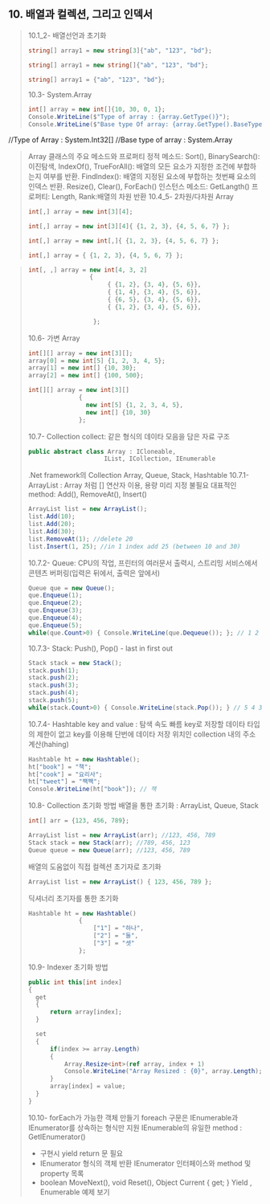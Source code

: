## 10. 배열과 컬렉션, 그리고 인덱서
> 10.1_2- 배열선언과 초기화
>``` csharp
>string[] array1 = new string[3]{"ab", "123", "bd"};
>```
>``` csharp
>string[] array1 = new string[]{"ab", "123", "bd"};
>```
>``` csharp
>string[] array1 = {"ab", "123", "bd"};
>```
> 10.3- System.Array
>``` csharp
>int[] array = new int[]{10, 30, 0, 1};
>Console.WriteLine($"Type of array : {array.GetType()}");
>Console.WriteLine($"Base type Of array: {array.GetType().BaseType}");
>```
//Type of Array : System.Int32[]
//Base type of array : System.Array
> Array 클래스의 주요 메소드와 프로퍼티
>정적 메소드:
>Sort(), BinarySearch<T>(): 이진탐색, IndexOf(), 
>TrueForAll<T>(): 배열의 모든 요소가 지정한 조건에 부합하는지 여부를 반환.
>FindIndex<T>(): 배열의 지정된 요소에 부합하는 첫번째 요소의 인덱스 반환.
>Resize<T>(), Clear(), ForEach<T>()
>인스턴스 메소드: GetLangth()
>프로퍼티: Length, Rank:배열의 차원 반환 
> 10.4_5- 2차원/다차원 Array
>``` csharp
>int[,] array = new int[3][4];
>```
>``` csharp
>int[,] array = new int[3][4]{ {1, 2, 3}, {4, 5, 6, 7} };
>```
>``` csharp
>int[,] array = new int[,]{ {1, 2, 3}, {4, 5, 6, 7} };
>```
>``` csharp
>int[,] array = { {1, 2, 3}, {4, 5, 6, 7} };
>```

>``` csharp
>int[, ,] array = new int[4, 3, 2]
>                  { 
>                       { {1, 2}, {3, 4}, {5, 6}},    
>                       { {1, 4}, {3, 4}, {5, 6}},   
>                       { {6, 5}, {3, 4}, {5, 6}},   
>                       { {1, 2}, {3, 4}, {5, 6}},   
>
>                   };
>```
> 10.6- 가변 Array
>``` csharp
>int[][] array = new int[3][];
> array[0] = new int[5] {1, 2, 3, 4, 5};
> array[1] = new int[] {10, 30};
> array[2] = new int[] {100, 500};
>```
>``` csharp
>int[][] array = new int[3][]
>               { 
>                 new int[5] {1, 2, 3, 4, 5},
>                 new int[] {10, 30} 
>               };
>```
> 10.7- Collection
>collect: 같은 형식의 데이타 모음을 담은 자료 구조
>``` csharp
>public abstract class Array : ICloneable,
>                      IList, ICollection, IEnumerable
>```
> .Net framework의 Collection
> Array, Queue, Stack, Hashtable
> 10.7.1- ArrayList : Array 처럼 [] 연산자 이용, 용량 미리 지정 불필요
> 대표적인 method: Add(), RemoveAt(), Insert()
>``` csharp
> ArrayList list = new ArrayList();
> list.Add(10);
> list.Add(20);
> list.Add(30);
> list.RemoveAt(1); //delete 20 
> list.Insert(1, 25); //in 1 index add 25 (between 10 and 30)
>```
> 10.7.2- Queue: CPU의 작업, 프린터의 여러문서 출력시, 스트리밍 서비스에서 콘텐츠 버퍼링(입력은 뒤에서, 출력은 앞에서)
>``` csharp
> Queue que = new Queue();
> que.Enqueue(1);
> que.Enqueue(2);
> que.Enqueue(3);
> que.Enqueue(4);
> que.Enqueue(5);
> while(que.Count>0) { Console.WriteLine(que.Dequeue()); }; // 1 2 3 4 5
>```
> 10.7.3- Stack: Push(), Pop() - last in first out
>``` csharp
> Stack stack = new Stack();
> stack.push(1);
> stack.push(2);
> stack.push(3);
> stack.push(4);
> stack.push(5);
> while(stack.Count>0) { Console.WriteLine(stack.Pop()); } // 5 4 3 2 1
>```
> 10.7.4- Hashtable
> key and value : 탐색 속도 빠름
> key로 저장할 데이타 타입의 제한이 없고 key를 이용해 단번에 데이타 저장 위치인 collection 내의 주소 계산(hahing)
>``` csharp
> Hashtable ht = new Hashtable();
> ht["book"] = "책";
> ht["cook"] = "요리사";
> ht["tweet"] = "짹짹";
> Console.WriteLine(ht["book"]); // 책
>```
> 10.8- Collection 초기화 방법
> 배열을 통한 초기화 : ArrayList, Queue, Stack
>``` csharp
> int[] arr = {123, 456, 789};
>
> ArrayList list = new ArrayList(arr); //123, 456, 789
> Stack stack = new Stack(arr); //789, 456, 123
> Queue queue = new Queue(arr); //123, 456, 789
>```
> 배열의 도움없이 직접 컬렉션 초기자로 초기화 
>``` csharp
> ArrayList list = new ArrayList() { 123, 456, 789 };
>```
> 딕셔너리 초기자를 통한 초기화
>``` csharp
> Hashtable ht = new Hashtable()
>               {
>                   ["1"] = "하나",
>                   ["2"] = "둘",
>                   ["3"] = "셋"
>               };
>```
> 10.9- Indexer 초기화 방법
>``` csharp
> public int this[int index]
>{
>   get
>   {
>       return array[index];
>   }    
>
>   set
>   {
>       if(index >= array.Length)
>       {
>           Array.Resize<int>(ref array, index + 1)
>           Console.WriteLine("Array Resized : {0}", array.Length);
>       }
>       array[index] = value;
>   }    
>}
>```
> 10.10- forEach가 가능한 객체 만들기
> foreach 구문은 IEnumerable과 IEnumerator를 상속하는 형식만 지원
> IEnumerable의 유일한 method : GetIEnumerator()
>   - 구현시 yield return 문 필요
>   - IEnumerator 형식의 객체 반환
> IEnumerator 인터페이스와 method 및 property 목록
>   - boolean MoveNext(), void Reset(), Object Current { get; }
> Yield , Enumerable 예제 보기
